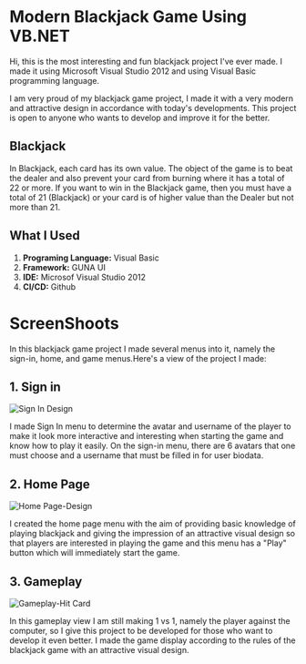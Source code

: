 # Modern Blackjack Game Using VB.NET

Hi, this is the most interesting and fun blackjack project I've ever made. I made it using Microsoft Visual Studio 2012 and using Visual Basic programming language.

I am very proud of my blackjack game project, I made it with a very modern and attractive design in accordance with today's developments. This project is open to anyone who wants to develop and improve it for the better.

<h2>Blackjack</h2>
In Blackjack, each card has its own value. The object of the game is to beat the dealer and also prevent your card from burning where it has a total of 22 or more. If you want to win in the Blackjack game, then you must have a total of 21 (Blackjack) or your card is of higher value than the Dealer but not more than 21.

<h2>What I Used</h2>
<ol>
  <li><b>Programing Language:</b> Visual Basic</li>
  <li><b>Framework:</b> GUNA UI</li>
  <li><b>IDE:</b> Microsof Visual Studio 2012</li>
  <li><b>CI/CD:</b> Github</li>
</ol>

# ScreenShoots
In this blackjack game project I made several menus into it, namely the sign-in, home, and game menus.Here's a view of the project I made:
<h2>1. Sign in</h2> 

![Sign In Design](https://user-images.githubusercontent.com/84588706/146711074-1676c126-ae6a-40e4-b739-8d6de52aad05.png)

I made Sign In menu to determine the avatar and username of the player to make it look more interactive and interesting when starting the game and know how to play it easily. On the sign-in menu, there are 6 avatars that one must choose and a username that must be filled in for user biodata.

<h2>2. Home Page</h2> 

![Home Page-Design](https://user-images.githubusercontent.com/84588706/146711081-1141f829-14a0-4120-95f8-afa65ac7c4f4.png)

I created the home page menu with the aim of providing basic knowledge of playing blackjack and giving the impression of an attractive visual design so that players are interested in playing the game and this menu has a "Play" button which will immediately start the game.

<h2>3. Gameplay</h2> 

![Gameplay-Hit Card](https://user-images.githubusercontent.com/84588706/146711106-8f5de678-887b-4704-8188-4359cb528a95.png)

In this gameplay view I am still making 1 vs 1, namely the player against the computer, so I give this project to be developed for those who want to develop it even better. I made the game display according to the rules of the blackjack game with an attractive visual design.
